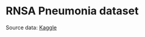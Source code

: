 # RNSA Pneumonia dataset

Source data: [Kaggle](https://www.kaggle.com/paultimothymooney/chest-xray-pneumonia)